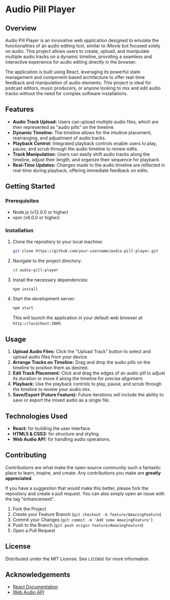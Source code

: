 # Audio Pill Player

## Overview

Audio Pill Player is an innovative web application designed to emulate the functionalities of an audio editing tool, similar to iMovie but focused solely on audio. This project allows users to create, upload, and manipulate multiple audio tracks on a dynamic timeline, providing a seamless and interactive experience for audio editing directly in the browser.

The application is built using React, leveraging its powerful state management and component-based architecture to offer real-time feedback and manipulation of audio elements. This project is ideal for podcast editors, music producers, or anyone looking to mix and edit audio tracks without the need for complex software installations.

## Features

- **Audio Track Upload:** Users can upload multiple audio files, which are then represented as "audio pills" on the timeline.
- **Dynamic Timeline:** The timeline allows for the intuitive placement, rearranging, and adjustment of audio tracks.
- **Playback Control:** Integrated playback controls enable users to play, pause, and scrub through the audio timeline to review edits.
- **Track Manipulation:** Users can easily shift audio tracks along the timeline, adjust their length, and organize their sequence for playback.
- **Real-Time Updates:** Changes made to the audio timeline are reflected in real-time during playback, offering immediate feedback on edits.

## Getting Started

### Prerequisites

- Node.js (v12.0.0 or higher)
- npm (v6.0.0 or higher)

### Installation

1. Clone the repository to your local machine:

   ```bash
   git clone https://github.com/your-username/audio-pill-player.git
   ```

2. Navigate to the project directory:

   ```bash
   cd audio-pill-player
   ```

3. Install the necessary dependencies:

   ```bash
   npm install
   ```

4. Start the development server:

   ```bash
   npm start
   ```

   This will launch the application in your default web browser at `http://localhost:3000`.

## Usage

1. **Upload Audio Files:** Click the "Upload Track" button to select and upload audio files from your device.
2. **Arrange Tracks on Timeline:** Drag and drop the audio pills on the timeline to position them as desired.
3. **Edit Track Placement:** Click and drag the edges of an audio pill to adjust its duration or move it along the timeline for precise alignment.
4. **Playback:** Use the playback controls to play, pause, and scrub through the timeline to review your audio mix.
5. **Save/Export (Future Feature):** Future iterations will include the ability to save or export the mixed audio as a single file.

## Technologies Used

- **React:** for building the user interface.
- **HTML5 & CSS3:** for structure and styling.
- **Web Audio API:** for handling audio operations.

## Contributing

Contributions are what make the open-source community such a fantastic place to learn, inspire, and create. Any contributions you make are **greatly appreciated**.

If you have a suggestion that would make this better, please fork the repository and create a pull request. You can also simply open an issue with the tag "enhancement".

1. Fork the Project
2. Create your Feature Branch (`git checkout -b feature/AmazingFeature`)
3. Commit your Changes (`git commit -m 'Add some AmazingFeature'`)
4. Push to the Branch (`git push origin feature/AmazingFeature`)
5. Open a Pull Request

## License

Distributed under the MIT License. See `LICENSE` for more information.

## Acknowledgements

- [React Documentation](https://reactjs.org/docs/getting-started.html)
- [Web Audio API](https://developer.mozilla.org/en-US/docs/Web/API/Web_Audio_API)
